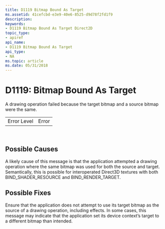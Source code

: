 ```yaml
---
title: D1119 Bitmap Bound As Target
ms.assetid: 41cefcbd-e3e9-40e6-8525-d9d78f2fd1f9
description: 
keywords:
- D1119 Bitmap Bound As Target Direct2D
topic_type:
- apiref
api_name:
- D1119 Bitmap Bound As Target
api_type:
- NA
ms.topic: article
ms.date: 05/31/2018
---
```


# D1119: Bitmap Bound As Target

A drawing operation failed because the target bitmap and a source bitmap were the same.



|             |       |
|-------------|-------|
| Error Level | Error |



 

## Possible Causes

A likely cause of this message is that the application attempted a drawing operation where the same bitmap was used for both the source and target. Semantically, this is possible for interoperated Direct3D textures with both BIND\_SHADER\_RESOURCE and BIND\_RENDER\_TARGET.

## Possible Fixes

Ensure that the application does not attempt to use its target bitmap as the source of a drawing operation, including effects. In some cases, this message may indicate that the application set its device context’s target to a different bitmap than intended.

 

 




